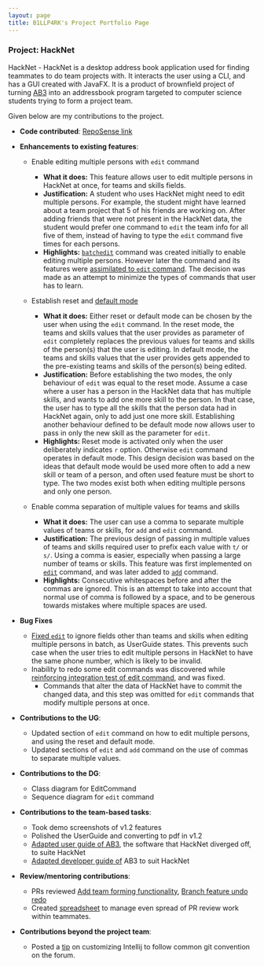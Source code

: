 ```yaml
---
layout: page
title: B1LLP4RK's Project Portfolio Page
---
```


### Project: HackNet

HackNet - HackNet is a desktop address book application used for finding teammates to do team projects with. It interacts the user using a CLI, and has a GUI created with JavaFX. It is a product of brownfield project of turning [AB3](https://se-education.org/addressbook-level3/) into an addressbook program targeted to computer science students trying to form a project team.

Given below are my contributions to the project.

* **Code contributed**: [RepoSense link](https://nus-cs2103-ay2122s2.github.io/tp-dashboard/?search=b1llp4rk&breakdown=true&sort=groupTitle&sortWithin=title&since=2022-02-18&timeframe=commit&mergegroup=&groupSelect=groupByRepos&checkedFileTypes=docs~functional-code~test-code~other)

* **Enhancements to existing features**:
    * Enable editing multiple persons with `edit` command
        * **What it does:** This feature allows user to edit multiple persons in HackNet at once, for teams and skills fields.
        * **Justification:** A student who uses HackNet might need to edit multiple persons. For example, the student might have learned about a team project that 5 of his friends are working on. After adding friends that were not present in the HackNet data, the student would prefer one command to `edit` the team info for all five of them, instead of having to type the `edit` command five times for each persons.
        * **Highlights:** [`batchedit`](https://github.com/AY2122S2-CS2103T-W13-3/tp/pull/79) command was created initially to enable editing multiple persons. However later the command and its features were [assimilated to `edit` command](https://github.com/AY2122S2-CS2103T-W13-3/tp/pull/84). The decision was made as an attempt to minimize the types of commands that user has to learn.

    * Establish reset and [default mode](https://github.com/AY2122S2-CS2103T-W13-3/tp/pull/82)
        * **What it does:** Either reset or default mode can be chosen by the user when using the `edit` command. In the reset mode, the teams and skills values that the user provides as parameter of `edit` completely replaces the previous values for teams and skills of the person(s) that the user is editing. In default mode, the teams and skills values that the user provides gets appended to the pre-existing teams and skills of the person(s) being edited.
        * **Justification:** Before establishing the two modes, the only behaviour of `edit` was equal to the reset mode. Assume a case where a user has a person in the HackNet data that has multiple skills, and wants to add one more skill to the person. In that case, the user has to type all the skills that the person data had in HackNet again, only to add just one more skill. Establishing another behaviour defined to be default mode now allows user to pass in only the new skill as the parameter for `edit`.
        * **Highlights:** Reset mode is activated only when the user deliberately indicates `r` option. Otherwise `edit` command operates in default mode. This design decision was based on the ideas that default mode would be used more often to add a new skill or team of a person, and often used feature must be short to type. The two modes exist both when editing multiple persons and only one person.

    * Enable comma separation of multiple values for teams and skills
        * **What it does:** The user can use a comma to separate multiple values of teams or skills, for `add` and `edit` command.
        * **Justification:** The previous design of passing in multiple values of teams and skills required user to prefix each value with `t/` or `s/`. Using a comma is easier, especially when passing a large number of teams or skills. This feature was first implemented on [`edit`](https://github.com/AY2122S2-CS2103T-W13-3/tp/pull/79) command, and was later added to [`add`](https://github.com/AY2122S2-CS2103T-W13-3/tp/pull/87) command.
        * **Highlights:** Consecutive whitespaces before and after the commas are ignored. This is an attempt to take into account that normal use of comma is followed by a space, and to be generous towards mistakes where multiple spaces are used.

* **Bug Fixes**
    * [Fixed `edit`](https://github.com/AY2122S2-CS2103T-W13-3/tp/pull/143) to ignore fields other than teams and skills when editing multiple persons in batch, as UserGuide states. This prevents such case when the user tries to edit multiple persons in HackNet to have the same phone number, which is likely to be invalid.
    * Inability to redo some edit commands was discovered while [reinforcing integration test of edit command](https://github.com/AY2122S2-CS2103T-W13-3/tp/issues/156), and was fixed.
        * Commands that alter the data of HackNet have to commit the changed data, and this step was omitted for `edit` commands that modify multiple persons at once.


* **Contributions to the UG**:
    * Updated section of `edit` command on how to edit multiple persons, and using the reset and default mode.
    * Updated sections of `edit` and `add` command on the use of commas to separate multiple values.

* **Contributions to the DG**:
    * Class diagram for EditCommand
    * Sequence diagram for `edit` command

* **Contributions to the team-based tasks**:
    * Took demo screenshots of v1.2 features
    * Polished the UserGuide and converting to pdf in v1.2
    * [Adapted user guide of AB3](https://github.com/AY2122S2-CS2103T-W13-3/tp/pull/37), the software that HackNet diverged off, to suite HackNet
    * [Adapted developer guide of](https://github.com/AY2122S2-CS2103T-W13-3/tp/pull/27) AB3 to suit HackNet

* **Review/mentoring contributions**:
    * PRs reviewed [Add team forming functionality](https://github.com/AY2122S2-CS2103T-W13-3/tp/pull/55), [Branch feature undo redo](https://github.com/AY2122S2-CS2103T-W13-3/tp/pull/76)
    * Created [spreadsheet](https://docs.google.com/spreadsheets/d/1o6p2SsmEs_IymRg4lEkOU_lBn1cOKKRQ4SA5hR088cA/edit#gid=0) to manage even spread of PR review work within teammates.

* **Contributions beyond the project team**:
    * Posted a [tip](https://github.com/nus-cs2103-AY2122S2/forum/issues/129) on customizing Intellij to follow common git convention on the forum.
